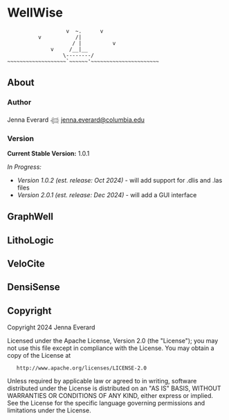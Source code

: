 # WellWise

```text
                   v  ~.      v
          v           /|
                     / |          v
              v     /__|__
                  \--------/
~~~~~~~~~~~~~~~~~~~`~~~~~~'~~~~~~~~~~~~~~~~~~~~~~
```

## About

### Author

Jenna Everard 𓆉︎ jenna.everard@columbia.edu

### Version

**Current Stable Version:** 1.0.1

*In Progress:* 
- *Version 1.0.2 (est. release: Oct 2024)* - will add support for .dlis and .las files
- *Version 2.0.1 (est. release: Dec 2024)* - will add a GUI interface

## GraphWell

## LithoLogic

## VeloCite

## DensiSense

## Copyright

   Copyright 2024 Jenna Everard

   Licensed under the Apache License, Version 2.0 (the "License");
   you may not use this file except in compliance with the License.
   You may obtain a copy of the License at

       http://www.apache.org/licenses/LICENSE-2.0

   Unless required by applicable law or agreed to in writing, software
   distributed under the License is distributed on an "AS IS" BASIS,
   WITHOUT WARRANTIES OR CONDITIONS OF ANY KIND, either express or implied.
   See the License for the specific language governing permissions and
   limitations under the License.
